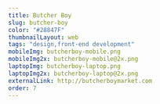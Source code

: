 ```yaml
---
title: Butcher Boy
slug: butcher-boy
color: "#28847F"
thumbnailLayout: web
tags: "design,front-end development"
mobileImg: butcherboy-mobile.png
mobileImg2x: butcherboy-mobile@2x.png
laptopImg: butcherboy-laptop.png
laptopImg2x: butcherboy-laptop@2x.png
externalLink: http://butcherboymarket.com
order: 7
---
```

